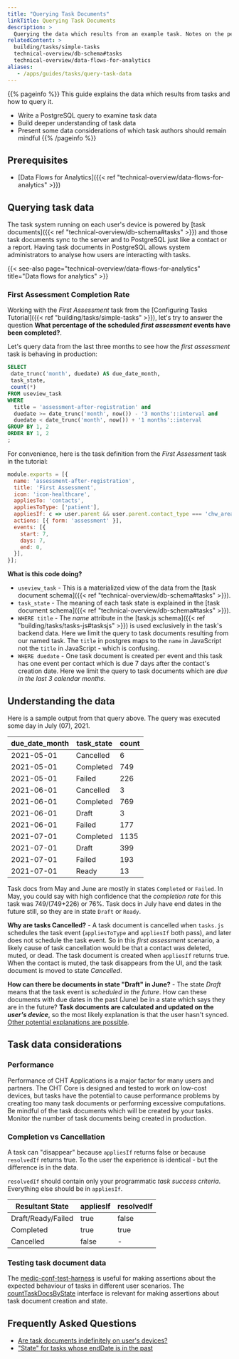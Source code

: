 ```yaml
---
title: "Querying Task Documents"
linkTitle: Querying Task Documents 
description: >
  Querying the data which results from an example task. Notes on the performance implications of tasks.
relatedContent: >
  building/tasks/simple-tasks
  technical-overview/db-schema#tasks
  technical-overview/data-flows-for-analytics
aliases:
   - /apps/guides/tasks/query-task-data
---
```


{{% pageinfo %}}
This guide explains the data which results from tasks and how to query it.

- Write a PostgreSQL query to examine task data
- Build deeper understanding of task data
- Present some data considerations of which task authors should remain mindful
{{% /pageinfo %}}

## Prerequisites

* [Data Flows for Analytics]({{< ref "technical-overview/data-flows-for-analytics" >}})

## Querying task data
The task system running on each user's device is powered by [task documents]({{< ref "technical-overview/db-schema#tasks" >}}) and those task documents sync to the server and to PostgreSQL just like a contact or a report. Having task documents in PostgreSQL allows system administrators to analyse how users are interacting with tasks.

{{< see-also page="technical-overview/data-flows-for-analytics" title="Data flows for analytics" >}}

### First Assessment Completion Rate
Working with the _First Assessment_ task from the [Configuring Tasks Tutorial]({{< ref "building/tasks/simple-tasks" >}}), let's try to answer the question **What percentage of the scheduled _first assessment_ events have been completed?**. 

Let's query data from the last three months to see how the _first assessment_ task is behaving in production:

```sql
SELECT
 date_trunc('month', duedate) AS due_date_month,
 task_state,
 count(*)
FROM useview_task
WHERE
  title = 'assessment-after-registration' and
  duedate >= date_trunc('month', now()) - '3 months'::interval and
  duedate < date_trunc('month', now()) + '1 months'::interval
GROUP BY 1, 2
ORDER BY 1, 2
;
```

For convenience, here is the task definition from the _First Assessment_ task in the tutorial:

```javascript
module.exports = [{
  name: 'assessment-after-registration',
  title: 'First Assessment',
  icon: 'icon-healthcare',
  appliesTo: 'contacts',
  appliesToType: ['patient'],
  appliesIf: c => user.parent && user.parent.contact_type === 'chw_area' && !c.contact.date_of_death && !c.contact.muted,
  actions: [{ form: 'assessment' }],
  events: [{
    start: 7,
    days: 7,
    end: 0,
  }],
}];
```

**What is this code doing?**
* `useview_task` - This is a materialized view of the data from the [task document schema]({{< ref "technical-overview/db-schema#tasks" >}}).
* `task_state` - The meaning of each task state is explained in the [task document schema]({{< ref "technical-overview/db-schema#tasks" >}}).
* `WHERE title` - The _name_ attribute in the [task.js schema]({{< ref "building/tasks/tasks-js#tasksjs" >}}) is used exclusively in the task's backend data. Here we limit the query to task documents resulting from our named task. The `title` in postgres maps to the `name` in JavaScript not the `title` in JavaScript - which is confusing.
* `WHERE duedate` - One task document is created per event and this task has one event per contact which is due 7 days after the contact's creation date. Here we limit the query to task documents which are _due in the last 3 calendar months_.

## Understanding the data
Here is a sample output from that query above. The query was executed some day in July (07), 2021.

due_date_month | task_state | count
-- | -- | --
2021-05-01 | Cancelled | 6
2021-05-01 | Completed | 749
2021-05-01 | Failed | 226
2021-06-01 | Cancelled | 3
2021-06-01 | Completed | 769
2021-06-01 | Draft | 3
2021-06-01 | Failed | 177
2021-07-01 | Completed | 1135
2021-07-01 | Draft | 399
2021-07-01 | Failed | 193
2021-07-01 | Ready | 13

Task docs from May and June are mostly in states `Completed` or `Failed`. In May, you could say with high confidence that the _completion rate_ for this task was 749/(749+226) or 76%. Task docs in July have end dates in the future still, so they are in state `Draft` or `Ready`.

**Why are tasks Cancelled?** - A task document is cancelled when `tasks.js` schedules the task event (`appliesToType` and `appliesIf` both pass), and later does not schedule the task event. So in this _first assessment_ scenario, a likely cause of task cancellation would be that a contact was deleted, muted, or dead. The task document is created when `appliesIf` returns true. When the contact is muted, the task disappears from the UI, and the task document is moved to state _Cancelled_.

**How can there be documents in state "Draft" in June?** - The state _Draft_ means that the task event is _scheduled in the future_. How can these documents with due dates in the past (June) be in a state which says they are in the future? **Task documents are calculated and updated on the _user's device_**, so the most likely explanation is that the user hasn't synced. [Other potential explanations are possible](https://forum.communityhealthtoolkit.org/t/task-state-for-tasks-whose-enddate-is-in-the-past/1011).

## Task data considerations
### Performance
Performance of CHT Applications is a major factor for many users and partners. The CHT Core is designed and tested to work on low-cost devices, but tasks have the potential to cause performance problems by creating too many task documents or performing excessive computations. Be mindful of the task documents which will be created by your tasks. Monitor the number of task documents being created in production. 

### Completion vs Cancellation
A task can "disappear" because `appliesIf` returns false or because `resolvedIf` returns true. To the user the experience is identical - but the difference is in the data. 

`resolvedIf` should contain only your programmatic _task success criteria_. Everything else should be in `appliesIf`.

Resultant State | appliesIf | resolvedIf
-- | -- | --
Draft/Ready/Failed | true | false
Completed | true | true
Cancelled | false | -

### Testing task document data
The [medic-conf-test-harness](http://docs.communityhealthtoolkit.org/cht-conf-test-harness/) is useful for making assertions about the expected behaviour of tasks in different user scenarios. The [countTaskDocsByState](https://docs.communityhealthtoolkit.org/cht-conf-test-harness/Harness.html#countTaskDocsByState) interface is relevant for making assertions about task document creation and state.

## Frequently Asked Questions

* [Are task documents indefinitely on user's devices?](https://forum.communityhealthtoolkit.org/t/are-task-documents-indefinitely-on-users-devices/1432)
* ["State" for tasks whose endDate is in the past](https://forum.communityhealthtoolkit.org/t/task-state-for-tasks-whose-enddate-is-in-the-past/1011)
